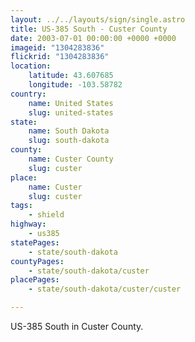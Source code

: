 ```yaml
---
layout: ../../layouts/sign/single.astro
title: US-385 South - Custer County
date: 2003-07-01 00:00:00 +0000 +0000
imageid: "1304283836"
flickrid: "1304283836"
location:
    latitude: 43.607685
    longitude: -103.58782
country:
    name: United States
    slug: united-states
state:
    name: South Dakota
    slug: south-dakota
county:
    name: Custer County
    slug: custer
place:
    name: Custer
    slug: custer
tags:
    - shield
highway:
    - us385
statePages:
    - state/south-dakota
countyPages:
    - state/south-dakota/custer
placePages:
    - state/south-dakota/custer/custer

---
```

US-385 South in Custer County.